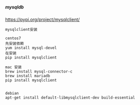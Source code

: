 ##### mysqldb

https://pypi.org/project/mysqlclient/

```
mysqlclient安装

centos7
先安装依赖
yum install mysql-devel
在安装
pip install mysqlclient

mac 安装
brew install mysql-connector-c
brew install mariadb
pip install mysqlclient


debian
apt-get install default-libmysqlclient-dev build-essential
```

